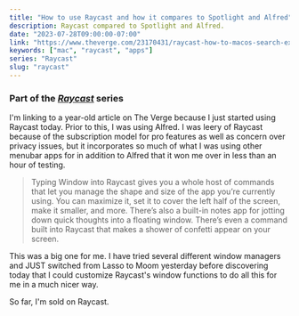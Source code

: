 ```yaml
---
title: "How to use Raycast and how it compares to Spotlight and Alfred"
description: Raycast compared to Spotlight and Alfred.
date: "2023-07-28T09:00:00-07:00"
link: "https://www.theverge.com/23170431/raycast-how-to-macos-search-extensions-alfred-spotlight"
keywords: ["mac", "raycast", "apps"]
series: "Raycast"
slug: "raycast"
---
```


### Part of the _[Raycast](/series/raycast/)_ series

I'm linking to a year-old article on The Verge because I just started using Raycast today. Prior to this, I was using Alfred. I was leery of Raycast because of the subscription model for pro features as well as concern over privacy issues, but it incorporates so much of what I was using other menubar apps for in addition to Alfred that it won me over in less than an hour of testing.

> Typing Window into Raycast gives you a whole host of commands that let you manage the shape and size of the app you’re currently using. You can maximize it, set it to cover the left half of the screen, make it smaller, and more. There’s also a built-in notes app for jotting down quick thoughts into a floating window. There’s even a command built into Raycast that makes a shower of confetti appear on your screen.

This was a big one for me. I have tried several different window managers and JUST switched from Lasso to Moom yesterday before discovering today that I could customize Raycast's window functions to do all this for me in a much nicer way.

So far, I'm sold on Raycast.
